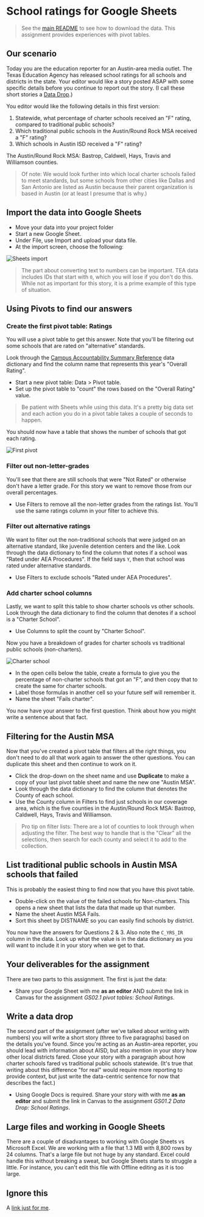 # School ratings for Google Sheets

> See the [main README](README.md) to see how to download the data.
> This assignment provides experiences with pivot tables.

## Our scenario

Today you are the education reporter for an Austin-area media outlet. The Texas Education Agency has released school ratings for all schools and districts in the state. Your editor would like a story posted ASAP with some specific details before you continue to report out the story. (I call these short stories a [Data Drop](https://docs.google.com/document/d/1gd5RR5YK43N3uE0o1vBoJfnkSo5S0JJFUCJmFsa75FM/edit#heading=h.k2b1zvdn1534).)

You editor would like the following details in this first version:

1. Statewide, what percentage of charter schools received an "F" rating, compared to traditional public schools?
2. Which traditional public schools in the Austin/Round Rock MSA received a "F" rating?
3. Which schools in Austin ISD received a "F" rating?

The Austin/Round Rock MSA: Bastrop, Caldwell, Hays, Travis and Williamson counties.

> Of note: We would look further into which local charter schools failed to meet standards, but some schools from other cities like Dallas and San Antonio are listed as Austin because their parent organization is based in Austin (or at least I presume that is why.)

## Import the data into Google Sheets

- Move your data into your project folder
- Start a new Google Sheet.
- Under File, use Import and upload your data file.
- At the import screen, choose the following:

![Sheets import](img/sheets-import.png)

> The part about converting text to numbers can be important. TEA data includes IDs that start with `0`, which you will lose if you don't do this. While not as important for this story, it is a prime example of this type of situation.

## Using Pivots to find our answers

### Create the first pivot table: Ratings

You will use a pivot table to get this answer. Note that you'll be filtering out some schools that are rated on "alternative" standards.

Look through the [Campus Accountability Summary Reference](https://rptsvr1.tea.texas.gov/perfreport/account/2019/download/camprate.html) data dictionary and find the column name that represents this year's "Overall Rating".

- Start a new pivot table: Data > Pivot table.
- Set up the pivot table to "count" the rows based on the "Overall Rating" value.

> Be patient with Sheets while using this data. It's a pretty big data set and each action you do in a pivot table takes a couple of seconds to happen.

You should now have a table that shows the number of schools that got each rating.

![First pivot](img/pivot01-01.png)

### Filter out non-letter-grades

You'll see that there are still schools that were "Not Rated" or otherwise don't have a letter grade. For this story we want to remove those from our overall percentages.

- Use Filters to remove all the non-letter grades from the ratings list. You'll use the same ratings column in your filter to achieve this.

### Filter out alternative ratings

We want to filter out the non-traditional schools that were judged on an alternative standard, like juvenile detention centers and the like. Look through the data dictionary to find the column that notes if a school was "Rated under AEA Procedures". If the field says `Y`, then that school was rated under alternative standards.

- Use Filters to exclude schools "Rated under AEA Procedures".

### Add charter school columns

Lastly, we want to split this table to show charter schools vs other schools. Look through the data dictionary to find the column that denotes if a school is a "Charter School".

- Use Columns to split the count by "Charter School".

Now you have a breakdown of grades for charter schools vs traditional public schools (non-charters).

![Charter school](img/pivot01-02-charter.png)

- In the open cells below the table, create a formula to give you the percentage of non-charter schools that got an "F", and then copy that to create the same for charter schools.
- Label those formulas in another cell so your future self will remember it.
- Name the sheet "Fails charter".

You now have your answer to the first question. Think about how you might write a sentence about that fact.

## Filtering for the Austin MSA

Now that you've created a pivot table that filters all the right things, you don't need to do all that work again to answer the other questions. You can duplicate this sheet and then continue to work on it.

- Click the drop-down on the sheet name and use **Duplicate** to make a copy of your last pivot table sheet and name the new one "Austin MSA".
- Look through the data dictionary to find the column that denotes the County of each school.
- Use the County column in Filters to find just schools in our coverage area, which is the five counties in the Austin/Round Rock MSA: Bastrop, Caldwell, Hays, Travis and Williamson.

> Pro tip on filter lists: There are a lot of counties to look through when adjusting the filter. The best way to handle that is the "Clear" all the selections, then search for each county and select it to add to the collection.

## List traditional public schools in Austin MSA schools that failed

This is probably the easiest thing to find now that you have this pivot table.

- Double-click on the value of the failed schools for Non-charters. This opens a new sheet that lists the data that made up that number.
- Name the sheet Austin MSA Fails.
- Sort this sheet by DISTNAME so you can easily find schools by district.

You now have the answers for Questions 2 & 3. Also note the `C_YRS_IR` column in the data. Look up what the value is in the data dictionary as you will want to include it in your story when we get to that.

## Your deliverables for the assignment

There are two parts to this assignment. The first is just the data:

- Share your Google Sheet with me **as an editor** AND submit the link in Canvas for the assignment _GS02.1 pivot tables: School Ratings_.

## Write a data drop

The second part of the assignment (after we've talked about writing with numbers) you will write a short story (three to five paragraphs) based on the details you've found. Since you're acting as an Austin-area reporter, you should lead with information about AISD, but also mention in your story how other local districts fared. Close your story with a paragraph about how charter schools fared vs traditional public schools statewide. (It's true that writing about this difference "for real" would require more reporting to provide context, but just write the data-centric sentence for now that describes the fact.)

- Using Google Docs is required. Share your story with with me **as an editor** and submit the link in Canvas to the assignment _GS01.2 Data Drop: School Ratings_.

## Large files and working in Google Sheets

There are a couple of disadvantages to working with Google Sheets vs Microsoft Excel. We are working with a file that 1.3 MB with 8,800 rows by 24 columns. That's a large file but not huge by any standard. Excel could handle this without breaking a sweat, but Google Sheets starts to struggle a little. For instance, you can't edit this file with Offline editing as it is too large.

## Ignore this

A [link just for me](https://docs.google.com/spreadsheets/d/1x6ZHnNHmqPkGhOtHMvVOR1Ns1Vt4OCHU_hrgOzfwSnY/edit#gid=456844573).
